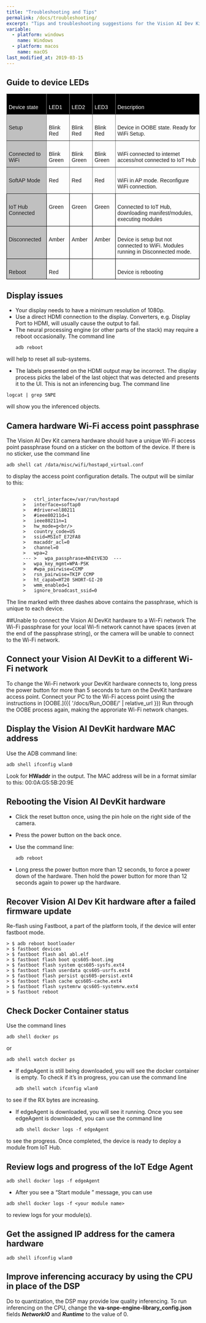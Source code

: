 ```yaml
---
title: "Troubleshooting and Tips"
permalink: /docs/troubleshooting/
excerpt: "Tips and troubleshooting suggestions for the Vision AI Dev Kit"
variable:
  - platform: windows
    name: Windows
  - platform: macos
    name: macOS
last_modified_at: 2019-03-15
---
```

## Guide to device LEDs
<style type="text/css">
.tg  {border-collapse:collapse;border-spacing:0;}
.tg td{font-family:Arial, sans-serif;font-size:14px;padding:10px 5px;border-style:solid;border-width:1px;overflow:hidden;word-break:normal;border-color:black;}
.tg th{font-family:Arial, sans-serif;font-size:14px;font-weight:normal;padding:10px 5px;border-style:solid;border-width:1px;overflow:hidden;word-break:normal;border-color:black;}
.tg .tg-syad{background-color:#000000;color:#ffffff;border-color:inherit;text-align:left;vertical-align:top}
.tg .tg-llyw{background-color:#c0c0c0;border-color:inherit;text-align:left;vertical-align:top}
.tg .tg-0pky{border-color:inherit;text-align:left;vertical-align:top}
.tg .tg-y6fn{background-color:#c0c0c0;text-align:left;vertical-align:top}
.tg .tg-0lax{text-align:left;vertical-align:top}
</style>
<table class="tg">
  <tr>
    <th class="tg-syad"><br>  Device state<br>  </th>
    <th class="tg-syad"><br>  LED1<br>  </th>
    <th class="tg-syad"><br>  LED2<br>  </th>
    <th class="tg-syad"><br>  LED3<br>  </th>
    <th class="tg-syad"><br>  Description<br>  </th>
  </tr>
  <tr>
    <td class="tg-llyw"><br>  Setup<br>  </td>
    <td class="tg-0pky"><br>Blink Red<br></td>
    <td class="tg-0pky"><br>Blink Red<br></td>
    <td class="tg-0pky"><br>Blink Red<br></td>
    <td class="tg-0pky"><br>Device in OOBE state. Ready for WiFi Setup.<br></td>
  </tr>
  <tr>
    <td class="tg-llyw"><br>  Connected to WiFi<br>  </td>
    <td class="tg-0pky"><br>Blink Green<br></td>
    <td class="tg-0pky"><br>Blink Green<br></td>
    <td class="tg-0pky"><br>Blink Green<br></td>
    <td class="tg-0pky"><br>WiFi connected to internet access/not connected to IoT Hub<br></td>
  </tr>
  <tr>
    <td class="tg-llyw"><br>  SoftAP Mode<br>  </td>
    <td class="tg-0pky"><br>Red<br></td>
    <td class="tg-0pky"><br>Red<br></td>
    <td class="tg-0pky"><br>Red<br></td>
    <td class="tg-0pky"><br>WiFi in AP mode. Reconfigure WiFi connection.<br></td>
  </tr>
  <tr>
    <td class="tg-y6fn"><br>  IoT Hub Connected<br>  </td>
    <td class="tg-0lax"><br>Green<br></td>
    <td class="tg-0lax"><br>Green<br></td>
    <td class="tg-0lax"><br>Green<br></td>
    <td class="tg-0lax"><br>Connected to IoT Hub, downloading manifest/modules, executing modules<br></td>
  </tr>
  <tr>
    <td class="tg-y6fn"><br>  Disconnected<br>  </td>
    <td class="tg-0lax"><br>Amber<br></td>
    <td class="tg-0lax"><br>Amber<br></td>
    <td class="tg-0lax"><br>Amber<br></td>
    <td class="tg-0lax"><br>Device is setup but not connected to WiFi. Modules running in Disconnected mode.<br></td>
  </tr>
  <tr>
    <td class="tg-y6fn"><br>  Reboot<br>  </td>
    <td class="tg-0lax"><br>Red<br></td>
    <td class="tg-0lax"><br> <br></td>
    <td class="tg-0lax"><br> <br></td>
    <td class="tg-0lax"><br>Device is rebooting<br></td>
  </tr>
</table>

## Display issues

* Your display needs to have a minimum resolution of 1080p.
* Use a direct HDMI connection to the display. Converters, e.g. Display Port to HDMI, will usually cause the output to fail.
* The neural processing engine (or other parts of the stack) may require a reboot occasionally. The command line
  ```
  adb reboot
  ```
will help to reset all sub-systems.

* The labels presented on the HDMI output may be incorrect. The display process picks the label of the last object that was detected and presents it to the UI. This is not an inferencing bug. The command line
```
logcat | grep SNPE
```
will show you the inferenced objects.

## Camera hardware Wi-Fi access point passphrase

The Vision AI Dev Kit camera hardware should have a unique Wi-Fi access point passphrase found on a sticker on the bottom of the device. If there is no sticker, use the command line

```
adb shell cat /data/misc/wifi/hostapd_virtual.conf
```

to display the access point configuration details. The output will be similar to this:
```

      >   ctrl_interface=/var/run/hostapd
      >   interface=softap0
      >   #driver=nl80211
      >   #ieee80211d=1
      >   ieee80211n=1
      >   hw_mode=g<br/>
      >   country_code=US
      >   ssid=MSIoT_E72FA8
      >   macaddr_acl=0
      >   channel=0
      >   wpa=2
      --- >   wpa_passphrase=NhEtVE3D  ---
      >   wpa_key_mgmt=WPA-PSK
      >   #wpa_pairwise=CCMP
      >   rsn_pairwise=TKIP CCMP
      >   ht_capab=HT20 SHORT-GI-20
      >   wmm_enabled=1
      >   ignore_broadcast_ssid=0
```
  The line marked with three dashes above contains the passphrase, which is unique to each device.

##Unable to connect the Vision AI DevKit hardware to a Wi-Fi network
The Wi-Fi passphrase for your local Wi-fi network cannot have spaces (even at the end of the passphrase string), or the camera will be unable to connect to the Wi-Fi network.

## Connect your Vision AI DevKit to a different Wi-Fi network
To change the Wi-Fi network your DevKit hardware connects to, long press the power button for more than 5 seconds to turn on the DevKit hardware access point. Connect your PC to the Wi-Fi access point using the instructions in [OOBE.]({{ '/docs/Run_OOBE/' | relative_url }}) Run through the OOBE process again, making the approriate Wi-Fi network changes.

## Display the Vision AI DevKit hardware MAC address

Use the ADB command line:
```
adb shell ifconfig wlan0
```

Look for **HWaddr** in the output. The MAC address will be in a format similar to this:  00:0A:G5:5B:20:9E

## Rebooting the Vision AI DevKit hardware

  * Click the reset button once, using the pin hole on the right side of the camera.
  * Press the power button on the back once.
  * Use the command line:
      ```
      adb reboot
      ```

  * Long press the power button more than 12 seconds, to force a power down of the hardware. Then hold the power button for more than 12 seconds again to power up the hardware.

## Recover Vision AI Dev Kit hardware after a failed firmware update

Re-flash using Fastboot, a part of the platform tools, if the device will enter fastboot mode.

    > $ adb reboot bootloader
    > $ fastboot devices
    > $ fastboot flash abl abl.elf
    > $ fastboot flash boot qcs605-boot.img
    > $ fastboot flash system qcs605-sysfs.ext4
    > $ fastboot flash userdata qcs605-usrfs.ext4
    > $ fastboot flash persist qcs605-persist.ext4
    > $ fastboot flash cache qcs605-cache.ext4
    > $ fastboot flash systemrw qcs605-systemrw.ext4
    > $ fastboot reboot

## Check Docker Container status

Use the command lines
```
adb shell docker ps
```
or
```
adb shell watch docker ps
```

* If edgeAgent is still being downloaded, you will see the docker container is empty. To check if it’s in progress, you can use the command line
    ```
    adb shell watch ifconfig wlan0
    ```
to see if the RX bytes are increasing.
* If edgeAgent is downloaded, you will see it running. Once you see edgeAgent is downloaded, you can use the command line
  ```
  adb shell docker logs -f edgeAgent
  ```
to see the progress. Once completed, the device is ready to deploy a module from IoT Hub.

## Review logs and progress of the IoT Edge Agent
```
adb shell docker logs -f edgeAgent
```

* After you see a “Start module <your module name>” message, you can use 
```
adb shell docker logs -f <your module name>
```
to review logs for your module(s).

## Get the assigned IP address for the camera hardware

    adb shell ifconfig wlan0

## Improve inferencing accuracy by using the CPU in place of the DSP
Do to quantization, the DSP may provide low quality inferencing. To run inferencing on the CPU, change the **va-snpe-engine-library_config.json** fields ***NetworkIO*** and ***Runtime*** to the value of 0.
